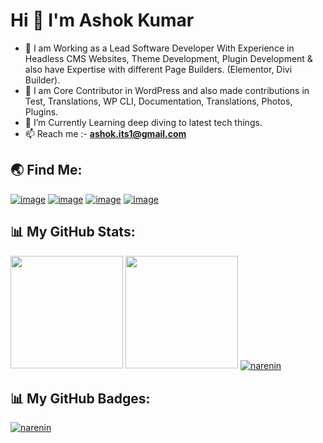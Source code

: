 <h1 align="left">Hi 👋 I'm Ashok Kumar</h1>

- 🌱 I am Working as a Lead Software Developer With Experience in Headless CMS Websites, Theme Development, Plugin Development & also have Expertise with different Page Builders. (Elementor, Divi Builder).
- 🥇 I am Core Contributor in WordPress and also made contributions in Test, Translations, WP CLI, Documentation, Translations, Photos, Plugins.
- 🔭 I’m Currently Learning deep diving to latest tech things.
- 📫 Reach me :-  **ashok.its1@gmail.com**

<h2 align="left">🌏 Find Me:</h2>
<div align="left">
 
[![image](https://img.shields.io/badge/LinkedIn-0077B5?style=for-the-badge&logo=linkedin&logoColor=white)](https://www.linkedin.com/in/)
[![image](https://img.shields.io/badge/-WordPress-blue?style=for-the-badge&logo=wordpress&logoColor=white)](https://profiles.wordpress.org/) 
[![image](https://img.shields.io/badge/Github-black?style=for-the-badge&logo=github&logoColor=white)](https://github.com/ashok1976)
[![image](https://img.shields.io/badge/Gmail-D14836?style=for-the-badge&logo=gmail&logoColor=white)](mailto:ashok.its1@gmail.com)

</div>

<h2 align="left">📊 My GitHub Stats:</h2>

<div align="left">
     <a href="https://github-readme-stats.vercel.app/api/top-langs/?username=ashok1976&theme=aura_dark" target="_blank"><img height="180em" src="https://github-readme-stats.vercel.app/api/top-langs/?username=ashok1976&theme=aura_dark" /></a>
     <a href="https://github-readme-stats.vercel.app/api?username=ashok1976&theme=aura_dark&show_icons=true" target="_blank"><img height="180em" src="https://github-readme-stats.vercel.app/api?username=ashok1976&theme=aura_dark&show_icons=true" /></a>
     <a href="https://github-readme-streak-stats.herokuapp.com/?user=ashok1976&theme=aura_dark&show_icons=true" target="_blank">
      <img align="center" src="https://github-readme-streak-stats.herokuapp.com/?user=ashok1976&theme=aura_dark" alt="narenin" />
     </a>
</div>

<h2 align="left">📊 My GitHub Badges:</h2>
<a align="left" href="https://github-profile-trophy.vercel.app/?username=ashok1976&theme=aura_dark&show_icons=true" target="_blank">
   <img align="center" src="https://github-profile-trophy.vercel.app/?username=ashok1976&theme=aura_dark" alt="narenin" />
</a>
